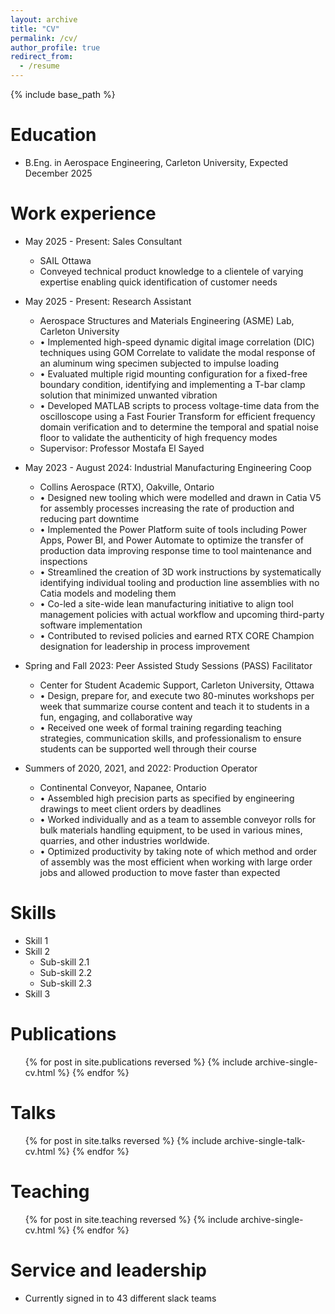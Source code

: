 ```yaml
---
layout: archive
title: "CV"
permalink: /cv/
author_profile: true
redirect_from:
  - /resume
---
```


{% include base_path %}

Education
======
* B.Eng. in Aerospace Engineering, Carleton University, Expected December 2025

Work experience
======
* May 2025 - Present: Sales Consultant
  * SAIL Ottawa
  * Conveyed technical product knowledge to a clientele of varying expertise enabling quick identification of customer needs

* May 2025 - Present: Research Assistant
  * Aerospace Structures and Materials Engineering (ASME) Lab, Carleton University
  * •	Implemented high-speed dynamic digital image correlation (DIC) techniques using GOM Correlate to validate the modal response of an aluminum wing specimen subjected to impulse loading
  * •	Evaluated multiple rigid mounting configuration for a fixed-free boundary condition, identifying and implementing a T-bar clamp solution that minimized unwanted vibration
  * •	Developed MATLAB scripts to process voltage-time data from the oscilloscope using a Fast Fourier Transform for efficient frequency domain verification and to determine the temporal and spatial noise floor to validate the authenticity of high frequency modes
  * Supervisor: Professor Mostafa El Sayed

* May 2023 - August 2024: Industrial Manufacturing Engineering Coop
  * Collins Aerospace (RTX), Oakville, Ontario
  * •	Designed new tooling which were modelled and drawn in Catia V5 for assembly processes increasing the rate of production and reducing part downtime
  * •	Implemented the Power Platform suite of tools including Power Apps, Power BI, and Power Automate to optimize the transfer of production data improving response time to tool maintenance and inspections
  * •	Streamlined the creation of 3D work instructions by systematically identifying individual tooling and production line assemblies with no Catia models and modeling them
  * •	Co-led a site-wide lean manufacturing initiative to align tool management policies with actual workflow and upcoming third-party software implementation
  * •	Contributed to revised policies and earned RTX CORE Champion designation for leadership in process improvement

* Spring and Fall 2023: Peer Assisted Study Sessions (PASS) Facilitator
  * Center for Student Academic Support, Carleton University, Ottawa
  * •	Design, prepare for, and execute two 80-minutes workshops per week that summarize course content and teach it to students in a fun, engaging, and collaborative way 
  * •	Received one week of formal training regarding teaching strategies, communication skills, and professionalism to ensure students can be supported well through their course 

* Summers of 2020, 2021, and 2022: Production Operator
  * Continental Conveyor, Napanee, Ontario
  * •	Assembled high precision parts as specified by engineering drawings to meet client orders by deadlines
  * •	Worked individually and as a team to assemble conveyor rolls for bulk materials handling equipment, to be used in various mines, quarries, and other industries worldwide.
  * •	Optimized productivity by taking note of which method and order of assembly was the most efficient when working with large order jobs and allowed production to move faster than expected

    
Skills
======
* Skill 1
* Skill 2
  * Sub-skill 2.1
  * Sub-skill 2.2
  * Sub-skill 2.3
* Skill 3

Publications
======
  <ul>{% for post in site.publications reversed %}
    {% include archive-single-cv.html %}
  {% endfor %}</ul>
  
Talks
======
  <ul>{% for post in site.talks reversed %}
    {% include archive-single-talk-cv.html  %}
  {% endfor %}</ul>
  
Teaching
======
  <ul>{% for post in site.teaching reversed %}
    {% include archive-single-cv.html %}
  {% endfor %}</ul>
  
Service and leadership
======
* Currently signed in to 43 different slack teams
